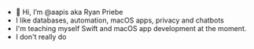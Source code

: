 - 👋 Hi, I’m @aapis aka Ryan Priebe
- I like databases, automation, macOS apps, privacy and chatbots
- I'm teaching myself Swift and macOS app development at the moment.
- I don't really do 

<!---
aapis/aapis is a ✨ special ✨ repository because its `README.md` (this file) appears on your GitHub profile.
You can click the Preview link to take a look at your changes.
--->
